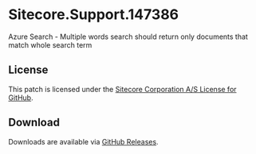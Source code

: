 # Sitecore.Support.147386
Azure Search - Multiple words search should return only documents that match whole search term

## License  
This patch is licensed under the [Sitecore Corporation A/S License for GitHub](https://github.com/sitecoresupport/Sitecore.Support.147386/blob/master/LICENSE).  

## Download  
Downloads are available via [GitHub Releases](https://github.com/sitecoresupport/Sitecore.Support.147386/releases).  
